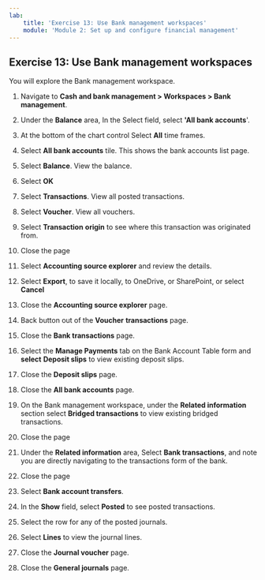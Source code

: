 ```yaml
---
lab:
    title: 'Exercise 13: Use Bank management workspaces'
    module: 'Module 2: Set up and configure financial management'
---
```



## Exercise 13: Use Bank management workspaces

You will explore the Bank management workspace.

1. Navigate to **Cash and bank management &gt; Workspaces &gt; Bank management**.

2. Under the **Balance** area, In the Select field, select **'All bank accounts**'.

3. At the bottom of the chart control Select **All** time frames.

4. Select **All bank accounts** tile. This shows the bank accounts list page.

5. Select **Balance**. View the balance.

6. Select **OK**

7. Select **Transactions**. View all posted transactions.

8. Select **Voucher**. View all vouchers.

9. Select **Transaction** **origin** to see where this transaction was originated from.

10. Close the page

11. Select **Accounting source explorer** and review the details.

12. Select **Export**, to save it locally, to OneDrive, or SharePoint, or select **Cancel**

13. Close the **Accounting source explorer** page.

14. Back button out of the **Voucher** **transactions** page.

15. Close the **Bank transactions** page.

16. Select the **Manage Payments** tab on the Bank Account Table form and **select** **Deposit slips** to view existing deposit slips.

17. Close the **Deposit slips** page.

18. Close the **All bank accounts** page.

19. On the Bank management workspace, under the **Related information** section select **Bridged transactions** to view existing bridged transactions.

20. Close the page

21. Under the **Related information** area, Select **Bank transactions**, and note you are directly navigating to the transactions form of the bank.

22. Close the page

23. Select **Bank account transfers**.

24. In the **Show** field, select **Posted** to see posted transactions.

25. Select the row for any of the posted journals. 

26. Select **Lines** to view the journal lines.

27. Close the **Journal voucher** page.

28. Close the **General journals** page.


